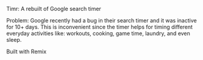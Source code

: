 Timr: A rebuilt of Google search timer

Problem: Google recently had a bug in their search timer and it was inactive for 10+ days.
This is inconvenient since the timer helps for timing different everyday activities like: workouts, cooking, game time, laundry, and even sleep.

Built with Remix
